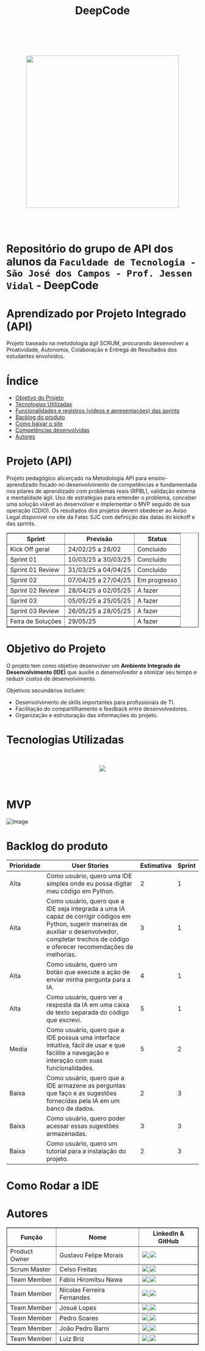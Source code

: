  <h1 align = center >DeepCode<h1>
   <br>
   <p align = "center">
     <img src="https://github.com/user-attachments/assets/38e454bc-5286-471b-9e7d-9ea8b7e16da4" align = center width="400"> 
   </p>

<br>

Repositório do grupo de API dos alunos da `Faculdade de Tecnologia - São José dos Campos - Prof. Jessen Vidal` -  DeepCode

# Aprendizado por Projeto Integrado (API)

Projeto baseado na metodologia ágil SCRUM, procurando desenvolver a Proatividade, Autonomia, Colaboração e Entrega de Resultados dos estudantes envolvidos.

# Índice
* [Objetivo do Projeto](#objetivo-do-projeto)
* [Tecnologias Utilizadas](#objetivo-do-projeto)
* [Funcionalidades e registros (vídeos e apresentações) das sprints](#funcionalidades-e-registros-(vídeos-e-apresentações)-das-sprints)
* [Backlog do produto](#Backlog-do-produto)
* [Como baixar o site](#Como-rodar-a-IDE)
* [Competências desenvolvidas](#competências-desenvolvidas)
* [Autores](#autores)

# Projeto (API)
Projeto pedagógico alicerçado na Metodologia API para ensino-aprendizado focado no desenvolvimento de competências e fundamentada nos pilares de aprendizado com problemas reais (RPBL), validação externa e mentalidade ágil. Uso de estratégias para entender o problema, conceber uma solução viável ao desenvolver e implementar o MVP seguido de sua operação (CDIO). Os resultados dos projetos devem obedecer ao Aviso Legal disponível no site da Fatec SJC com definição das datas do kickoff e das sprints.

<div align="center">
<table border="1">
  <thead>
    <tr>
      <th>Sprint</th>
      <th>Previsão</th>
      <th>Status</th>
    </tr>
  </thead>
  <tbody>
    <tr>
      <td>Kick Off geral</td>
      <td>24/02/25 a 28/02</td>
      <td>Concluído</td>
    </tr>
    <tr>
      <td>Sprint 01</td>
      <td>10/03/25 a 30/03/25</td>
      <td>Concluído</td>
    </tr>
    <tr>
      <td>Sprint 01 Review</td>
      <td>31/03/25 a 04/04/25</td>
      <td>Concluído</td>
    </tr>
    <tr>
      <td>Sprint 02</td>
      <td>07/04/25 a 27/04/25</td>
      <td>Em progresso</td>
    </tr>
    <tr>
      <td>Sprint 02 Review</td>
      <td>28/04/25 a 02/05/25</td>
      <td>A fazer</td>
    </tr>
    <tr>
      <td>Sprint 03</td>
      <td>05/05/25 a 25/05/25</td>
      <td>A fazer</td>
    </tr>
    <tr>
      <td>Sprint 03 Review</td>
      <td>26/05/25 a 28/05/25</td>
      <td>A fazer</td>
    </tr>
    <tr>
      <td>Feira de Soluções</td>
      <td>29/05/25</td>
      <td>A fazer</td>
    </tr>
  </tbody>
</table>
</div>

# Objetivo do Projeto
O projeto tem como objetivo desenvolver um **Ambiente Integrado de Desenvolvimento (IDE)** que auxilie o desenvolvedor a otimizar seu tempo e reduzir custos de desenvolvimento.

Objetivos secundários incluem:
- Desenvolvimento de skills importantes para profissionais de TI.
- Facilitação do compartilhamento e feedback entre desenvolvedores.
- Organização e estruturação das informações do projeto.


# Tecnologias Utilizadas
<br> 
<p align = "center"> 
<img src ="https://github.com/user-attachments/assets/087fde20-0742-4b11-868a-eceb9c84f67f">
</p>
<br>

# MVP 

![Image](https://github.com/user-attachments/assets/39feb453-5fb9-435e-865c-52a7e50c49d5)

# Backlog do produto

| Prioridade | User Stories | Estimativa | Sprint |
| --------- | ------------- | ---------- | ------ |
| Alta | Como usuário, quero uma IDE simples onde eu possa digitar meu código em Python. | 2 | 1 |
| Alta | Como usuário, quero que a IDE seja integrada a uma IA capaz de corrigir códigos em Python, sugerir maneiras de auxiliar o desenvolvedor, completar trechos de código e oferecer recomendações de melhorias. | 3 | 1 |
| Alta | Como usuário, quero um botão que execute a ação de enviar minha pergunta para a IA. | 4 | 1 |
| Alta | Como usuário, quero ver a resposta da IA em uma caixa de texto separada do código que escrevi. | 5 | 1 |
| Media | Como usuário, quero que a IDE possua uma interface intuitiva, fácil de usar e que facilite a navegação e interação com suas funcionalidades. | 5 | 2 |
| Baixa | Como usuário, quero que a IDE armazene as perguntas que faço e as sugestões fornecidas pela IA em um banco de dados. | 2 | 3 |
| Baixa | Como usuário, quero poder acessar essas sugestões armazenadas. | 3 | 3 |
| Baixa | Como usuário, quero um tutorial para a instalação do projeto. | 2 | 3 |

# Como Rodar a IDE



# Autores
<div align="center">
  <table border="1">
    <thead>
      <tr>
        <th>Função</th>
        <th>Nome</th>
        <th>LinkedIn & GitHub</th>
      </tr>
    </thead>
    <tbody>
      <tr>
        <td>Product Owner</td>
        <td>Gustavo Felipe Morais</td>
        <td>
          <a href="https://www.linkedin.com/in/gustavo-felipe-morais-a6517b327/">
            <img src="https://img.shields.io/badge/Linkedin-blue?style=flat-square&logo=Linkedin&logoColor=white">
          </a>
          <a href="https://github.com/gutibrk74">
            <img src="https://img.shields.io/badge/GitHub-111217?style=flat-square&logo=github&logoColor=white">
          </a>
        </td>
      </tr>
      <tr>
        <td>Scrum Master</td>
        <td>Celso Freitas</td>
        <td>
          <a href="https://www.linkedin.com/in/celso-moreira-freitas-957832222/">
            <img src="https://img.shields.io/badge/Linkedin-blue?style=flat-square&logo=Linkedin&logoColor=white">
          </a>
          <a href="https://github.com/yCels">
            <img src="https://img.shields.io/badge/GitHub-111217?style=flat-square&logo=github&logoColor=white">
          </a>
        </td>
      </tr>
      <tr>
        <td>Team Member</td>
        <td>Fabio Hiromitsu Nawa</td>
        <td>
          <a href="https://www.linkedin.com/in/f%C3%A1biohnawa/">
            <img src="https://img.shields.io/badge/Linkedin-blue?style=flat-square&logo=Linkedin&logoColor=white">
          </a>
          <a href="https://github.com/TechSDW">
            <img src="https://img.shields.io/badge/GitHub-111217?style=flat-square&logo=github&logoColor=white">
          </a>
        </td>
      </tr>
      <tr>
        <td>Team Member</td>
        <td>Nícolas Ferreira Fernandes</td>
        <td>
          <a href="https://www.linkedin.com/in/nicolas-ferreira-fernandes/">
            <img src="https://img.shields.io/badge/Linkedin-blue?style=flat-square&logo=Linkedin&logoColor=white">
          </a>
          <a href="https://github.com/nicolasffe">
            <img src="https://img.shields.io/badge/GitHub-111217?style=flat-square&logo=github&logoColor=white">
          </a>
        </td>
      </tr>
      <tr>
        <td>Team Member</td>
        <td>Josué Lopes</td>
        <td>
          <a href="#">
            <img src="https://img.shields.io/badge/Linkedin-blue?style=flat-square&logo=Linkedin&logoColor=white">
          </a>
          <a href="#">
            <img src="https://img.shields.io/badge/GitHub-111217?style=flat-square&logo=github&logoColor=white">
          </a>
        </td>
      </tr>
      <tr>
        <td>Team Member</td>
        <td>Pedro Soares</td>
        <td>
          <a href="https://www.linkedin.com/in/pedro-soares-276206292/?utm_source=share&utm_campaign=share_via&utm_content=profile&utm_medium=ios_app">
            <img src="https://img.shields.io/badge/Linkedin-blue?style=flat-square&logo=Linkedin&logoColor=white">
          </a>
          <a href="https://github.com/pdrsoares">
            <img src="https://img.shields.io/badge/GitHub-111217?style=flat-square&logo=github&logoColor=white">
          </a>
        </td>
      </tr>
      <tr>
        <td>Team Member</td>
        <td>João Pedro Barni</td>
        <td>
          <a href="https://www.linkedin.com/in/joao-pedro-barni-lima/">
            <img src="https://img.shields.io/badge/Linkedin-blue?style=flat-square&logo=Linkedin&logoColor=white">
          </a>
          <a href="https://github.com/Barni-i">
            <img src="https://img.shields.io/badge/GitHub-111217?style=flat-square&logo=github&logoColor=white">
          </a>
        </td>
      </tr>
      <tr>
        <td>Team Member</td>
        <td>Luiz Briz</td>
        <td>
          <a href="https://www.linkedin.com/in/luiz-briz-15225b303/">
            <img src="https://img.shields.io/badge/Linkedin-blue?style=flat-square&logo=Linkedin&logoColor=white">
          </a>
          <a href="https://github.com/HerrBriz">
            <img src="https://img.shields.io/badge/GitHub-111217?style=flat-square&logo=github&logoColor=white">
          </a>
        </td>
      </tr>
    </tbody>
  </table>
</div>
